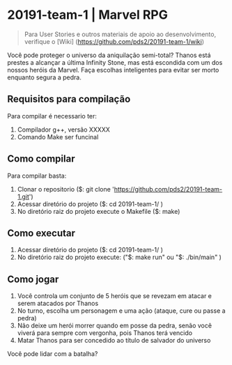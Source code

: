 # 20191-team-1 | Marvel RPG

> Para User Stories e outros materiais de apoio ao desenvolvimento, verifique o [Wiki] (https://github.com/pds2/20191-team-1/wiki)


Você pode proteger o universo da aniquilação semi-total?
Thanos está prestes a alcançar a última Infinity Stone, mas está escondida com um dos nossos heróis da Marvel.
Faça escolhas inteligentes para evitar ser morto enquanto segura a pedra.

Requisitos para compilação
----------
Para compilar é necessario ter:
1. Compilador g++, versão XXXXX
2. Comando Make ser funcinal

Como compilar
----------
Para compilar basta:
1. Clonar o repositorio ($: git clone 'https://github.com/pds2/20191-team-1.git')
2. Acessar diretório do projeto ($: cd 20191-team-1/ )
3. No diretório raiz do projeto execute o Makefile ($: make) 

Como executar
----------
1. Acessar diretório do projeto ($: cd 20191-team-1/ )
2. No diretório raiz do projeto execute: ("$: make run" ou "$: ./bin/main" ) 

Como jogar
----------
1. Você controla um conjunto de 5 heróis que se revezam em atacar e serem atacados por Thanos
2. No turno, escolha um personagem e uma ação (ataque, cure ou passe a pedra)
3. Não deixe um herói morrer quando em posse da pedra, senão você viverá para sempre com vergonha, pois Thanos terá vencido
4. Matar Thanos para ser concedido ao título de salvador do universo

Você pode lidar com a batalha?